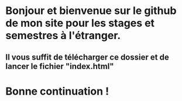 # Bonjour et bienvenue sur le github de mon site pour les stages et semestres à l'étranger.
## Il vous suffit de télécharger ce dossier et de lancer le fichier "index.html"
# Bonne continuation !
